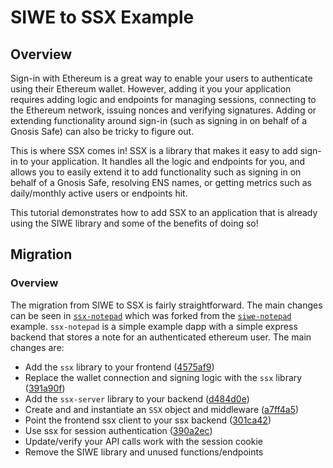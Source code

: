 # SIWE to SSX Example

## Overview
Sign-in with Ethereum is a great way to enable your users to authenticate using their Ethereum wallet. However, adding it you your application requires adding logic and endpoints for managing sessions, connecting to the Ethereum network, issuing nonces and verifying signatures. Adding or extending functionality around sign-in (such as signing in on behalf of a Gnosis Safe) can also be tricky to figure out.

This is where SSX comes in! SSX is a library that makes it easy to add sign-in to your application. It handles all the logic and endpoints for you, and allows you to easily extend it to add functionality such as signing in on behalf of a Gnosis Safe, resolving ENS names, or getting metrics such as daily/monthly active users or endpoints hit.

This tutorial demonstrates how to add SSX to an application that is already using the SIWE library and some of the benefits of doing so!

## Migration
### Overview
The migration from SIWE to SSX is fairly straightforward. The main changes can be seen in [`ssx-notepad`](https://github.com/spruceid/ssx-notepad) which was forked from the [`siwe-notepad`](https://github.com/spruceid/siwe-notepad) example. `ssx-notepad` is a simple example dapp with a simple express backend that stores a note for an authenticated ethereum user. The main changes are:
- Add the `ssx` library to your frontend ([4575af9](https://github.com/spruceid/ssx-notepad/pull/1/commits/4575af935b43eb4c4edeb2bd715ed1d817e423a6))
- Replace the wallet connection and signing logic with the `ssx` library ([391a90f](https://github.com/spruceid/ssx-notepad/pull/1/commits/391a90f1036bb214e16aa9070207ab673d400065))
- Add the `ssx-server` library to your backend ([d484d0e](https://github.com/spruceid/ssx-notepad/pull/2/commits/d484d0ee483368eb611a2b84973b8d6ec520b37c))
- Create and and instantiate an `SSX` object and middleware ([a7ff4a5](https://github.com/spruceid/ssx-notepad/pull/2/commits/a7ff4a51a78ebae4832339e372a4bb23260ea345))
- Point the frontend ssx client to your ssx backend ([301ca42](https://github.com/spruceid/ssx-notepad/pull/2/commits/301ca420132599527f131b0ed75048194fa9b300))
- Use ssx for session authentication ([390a2ec](https://github.com/spruceid/ssx-notepad/pull/2/commits/390a2ecbfad844dbd76e7338a7536086da92435b))
- Update/verify your API calls work with the session cookie
- Remove the SIWE library and unused functions/endpoints
